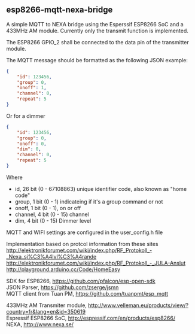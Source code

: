 esp8266-mqtt-nexa-bridge
------------------------

A simple MQTT to NEXA bridge using the Esperssif ESP8266 SoC and a 433MHz AM module. Currently only the transmit function is implemented.

The ESP8266 GPIO_2 shall be connected to the data pin of the transmitter module.  

The MQTT message should be formatted as the following JSON example:
```JSON
{ 
    "id": 123456,
    "group": 0,
    "onoff": 1,
    "channel": 0,
    "repeat": 5
}
```
Or for a dimmer
```JSON
{
	"id": 123456,
	"group": 0,
	"onoff": 0,
	"dim": 0,
	"channel": 0,
	"repeat": 5
}
```
Where 
- id, 26 bit (0 - 67108863) unique identifier code, also known as "home code"
- group, 1 bit (0 - 1) indicateing if it's a group command or not
- onoff, 1 bit (0 - 1), on or off
- channel, 4 bit (0 - 15) channel 
- dim, 4 bit (0 - 15) Dimmer level

MQTT and WIFI settings are configured in the user_config.h file  


Implementation based on protcol information from these sites  
http://elektronikforumet.com/wiki/index.php/RF_Protokoll_-_Nexa_sj%C3%A4lvl%C3%A4rande  
http://elektronikforumet.com/wiki/index.php/RF_Protokoll_-_JULA-Anslut  
http://playground.arduino.cc/Code/HomeEasy  


SDK for ESP8266, https://github.com/pfalcon/esp-open-sdk  
JSON Parser, https://github.com/zserge/jsmn  
MQTT client from Tuan PM, https://github.com/tuanpmt/esp_mqtt  

433MHz AM Transmiter module, http://www.velleman.eu/products/view/?country=fr&lang=en&id=350619  
Espressif ESP8266 SoC, http://espressif.com/en/products/esp8266/  
NEXA, http://www.nexa.se/  
